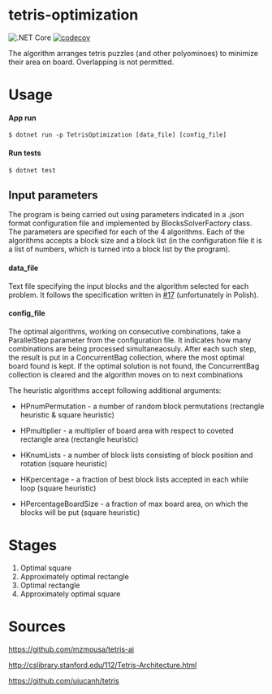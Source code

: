 # tetris-optimization 
![.NET Core](https://github.com/skdw/tetris-optimization/workflows/.NET%20Core/badge.svg)
[![codecov](https://codecov.io/gh/skdw/tetris-optimization/branch/main/graph/badge.svg?token=5VAJVKNU49)](https://codecov.io/gh/skdw/tetris-optimization)

The algorithm arranges tetris puzzles (and other polyominoes) to minimize their area on board. Overlapping is not permitted. 

# Usage

#### App run

```
$ dotnet run -p TetrisOptimization [data_file] [config_file]
```

#### Run tests
```
$ dotnet test
```

## Input parameters

The program is being carried out using parameters indicated in a .json format configuration file and implemented by BlocksSolverFactory class. The parameters are specified for each of the 4 algorithms. Each of the algorithms accepts a block size and a block list (in the configuration file it is a list of numbers, which is turned into a block list by the program).

#### data_file

Text file specifying the input blocks and the algorithm selected for each problem. It follows the specification written in
[#17](https://github.com/skdw/tetris-optimization/issues/17) (unfortunately in Polish).

#### config_file

The optimal algorithms, working on consecutive combinations, take a ParallelStep parameter from the configuration file. It indicates how many combinations are being processed simultaneaosuly. After each such step, the result is put in a ConcurrentBag collection, where the most optimal board found is kept. If the optimal solution is not found, the ConcurrentBag collection is cleared and the algorithm moves on to next combinations

The heuristic algorithms accept following additional arguments:

- HPnumPermutation - a number of random block permutations (rectangle heuristic & square heuristic)

- HPmultiplier - a multiplier of board area with respect to coveted rectangle area (rectangle heuristic)

- HKnumLists - a number of block lists consisting of block position and rotation (square heuristic)

- HKpercentage - a fraction of best block lists accepted in each while loop (square heuristic)

- HPercentageBoardSize - a fraction of max board area, on which the blocks will be put (square heuristic)

# Stages

1. Optimal square
2. Approximately optimal rectangle
3. Optimal rectangle
4. Approximately optimal square

# Sources

https://github.com/mzmousa/tetris-ai

http://cslibrary.stanford.edu/112/Tetris-Architecture.html

https://github.com/uiucanh/tetris
